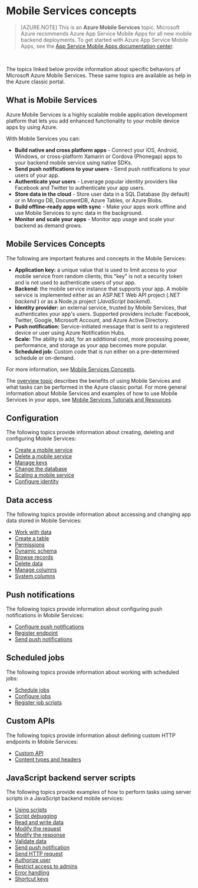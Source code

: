 <properties
    pageTitle="Mobile Services Concepts"
    description="Links to Mobile Services concepts topics found in the Help Drawer in the Azure classic portal."
    services="mobile-services"
    documentationCenter="na"
    authors="ggailey777"
    manager="dwrede"
    editor=""/>

<tags
    ms.service="mobile-services"
    ms.workload="mobile"
    ms.tgt_pltfrm="mobile-multiple"
    ms.devlang="na"
    ms.topic="article"
    ms.date="01/09/2016"
    ms.author="glenga"/>

# Mobile Services concepts
>[AZURE.NOTE] This is an **Azure Mobile Services** topic.  Microsoft Azure recommends Azure App Service Mobile Apps for all new mobile backend deployments.
To get started with Azure App Service Mobile Apps, see the [App Service Mobile Apps documentation center](/documentation/services/app-service/mobile).


&nbsp;

The topics linked below provide information about specific behaviors of Microsoft Azure Mobile Services. These same topics are available as help in the Azure classic portal.

## <a name="what-is"></a>What is Mobile Services

Azure Mobile Services is a highly scalable mobile application development platform that lets you add enhanced functionality to your mobile device apps by using Azure. 

With Mobile Services you can: 

+ **Build native and cross platform apps** - Connect your iOS, Android, Windows, or cross-platform Xamarin or Cordova (Phonegap) apps to your backend mobile service using native SDKs.  
+ **Send push notifications to your users** - Send push notifications to your users of your app.
+ **Authenticate your users** - Leverage popular identity providers like Facebook and Twitter to authenticate your app users.
+ **Store data in the cloud** - Store user data in a SQL Database (by default) or in Mongo DB, DocumentDB, Azure Tables, or Azure Blobs. 
+ **Build offline-ready apps with sync** - Make your apps work offline and use Mobile Services to sync data in the background.
+ **Monitor and scale your apps** - Monitor app usage and scale your backend as demand grows. 

## <a name="concepts"> </a>Mobile Services Concepts

The following are important features and concepts in the Mobile Services:

+ **Application key:** a unique value that is used to limit access to your mobile service from random clients; this "key" is not a security token and is not used to authenticate users of your app.    
+ **Backend:** the mobile service instance that supports your app. A mobile service is implemented either as an ASP.NET Web API project (*.NET backend* ) or as a Node.js project (*JavaScript backend*).
+ **Identity provider:** an external service, trusted by Mobile Services, that authenticates your app's users. Supported providers include: Facebook, Twitter, Google, Microsoft Account, and Azure Active Directory. 
+ **Push notification:** Service-initiated message that is sent to a registered device or user using Azure Notification Hubs.
+ **Scale:** The ability to add, for an additional cost, more processing power, performance, and storage as your app becomes more popular.
+ **Scheduled job:** Custom code that is run either on a pre-determined schedule or on-demand.

For more information, see [Mobile Services Concepts](mobile-services-concepts-links.md).

The [overview topic](https://msdn.microsoft.com/library/azure/jj193167.aspx) describes the benefits of using Mobile Services and what tasks can be performed in the Azure classic portal. For more general information about Mobile Services and examples of how to use Mobile Services in your apps, see [Mobile Services Tutorials and Resources](https://azure.microsoft.com/documentation/services/mobile-services/).

## Configuration
The following topics provide information about creating, deleting and configuring Mobile Services:

* [Create a mobile service](https://msdn.microsoft.com/library/azure/jj193169.aspx)
* [Delete a mobile service](https://msdn.microsoft.com/library/azure/jj193173.aspx)
* [Manage keys](https://msdn.microsoft.com/library/azure/jj193164.aspx)
* [Change the database](https://msdn.microsoft.com/library/azure/jj193170.aspx)
* [Scaling a mobile service](https://msdn.microsoft.com/library/azure/jj193178.aspx)
* [Configure identity](https://msdn.microsoft.com/library/azure/jj591527.aspx)

## Data access
The following topics provide information about accessing and changing app data stored in Mobile Services:

* [Work with data](https://msdn.microsoft.com/library/azure/jj631634.aspx)
* [Create a table](https://msdn.microsoft.com/library/azure/jj193162.aspx)
* [Permissions](https://msdn.microsoft.com/library/azure/jj193161.aspx)
* [Dynamic schema](https://msdn.microsoft.com/library/azure/jj193175.aspx)
* [Browse records](https://msdn.microsoft.com/library/azure/jj193171.aspx)
* [Delete data](https://msdn.microsoft.com/library/azure/jj908633.aspx)
* [Manage columns](https://msdn.microsoft.com/library/azure/jj193177.aspx)
* [System columns](https://msdn.microsoft.com/library/azure/dn518225.aspx)

## Push notifications
The following topics provide information about configuring push notifications in Mobile Services:

* [Configure push notifications](https://msdn.microsoft.com/library/azure/jj591526.aspx)
* [Register endpoint](https://msdn.microsoft.com/library/azure/dn771685.aspx)
* [Send push notifications](https://msdn.microsoft.com/library/azure/jj631630.aspx)

## Scheduled jobs
The following topics provide information about working with scheduled jobs:

* [Schedule jobs](https://msdn.microsoft.com/library/azure/jj860528.aspx)
* [Configure jobs](https://msdn.microsoft.com/library/azure/jj899833.aspx)
* [Register job scripts](https://msdn.microsoft.com/library/azure/jj899832.aspx)

## Custom APIs
The following topics provide information about defining custom HTTP endpoints in Mobile Services:

* [Custom API](https://msdn.microsoft.com/library/azure/dn280974.aspx)
* [Content types and headers](https://msdn.microsoft.com/library/azure/dn303369.aspx)

## JavaScript backend server scripts
The following topics provide examples of how to perform tasks using server scripts in a JavaScript backend mobile services:

* [Using scripts](https://msdn.microsoft.com/library/azure/jj193174.aspx)
* [Script debugging](https://msdn.microsoft.com/library/azure/jj631636.aspx)
* [Read and write data](https://msdn.microsoft.com/library/azure/jj631640.aspx)
* [Modify the request](https://msdn.microsoft.com/library/azure/jj631635.aspx)
* [Modify the response](https://msdn.microsoft.com/library/azure/jj631631.aspx)
* [Validate data](https://msdn.microsoft.com/library/azure/jj631638.aspx)
* [Send push notification](https://msdn.microsoft.com/library/azure/jj631630.aspx)
* [Send HTTP request](https://msdn.microsoft.com/library/azure/jj631641.aspx)
* [Authorize user](https://msdn.microsoft.com/library/azure/jj631637.aspx)
* [Restrict access to admins](https://msdn.microsoft.com/library/azure/jj712649.aspx)
* [Error handling](https://msdn.microsoft.com/library/azure/jj631632.aspx)
* [Shortcut keys](https://msdn.microsoft.com/library/azure/jj552469.aspx)

